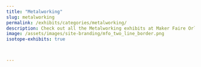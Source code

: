```yaml
---
title: "Metalworking"
slug: metalworking
permalink: /exhibits/categories/metalworking/
description: Check out all the Metalworking exhibits at Maker Faire Orlando!
image: /assets/images/site-branding/mfo_two_line_border.png
isotope-exhibits: true



---
```

